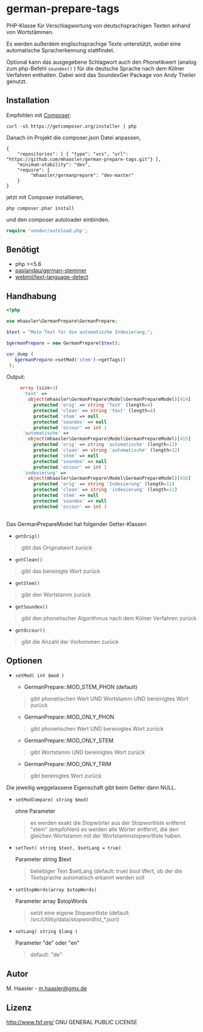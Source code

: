 german-prepare-tags
====================

PHP-Klasse für Verschlagwortung von deutschsprachigen Texten anhand von Wortstämmen.

Es werden außerdem englischsprachige Texte unterstützt, wobei eine automatische Spracherkennung stattfindet.

Optional kann das ausgegebene Schlagwort auch den Phonetikwert (analog zum php-Befehl ``` soundex() ``` ) 
für die deutsche Sprache nach dem Kölner Verfahren enthalten.
Dabei wird das SoundexGer Package von Andy Theiler genutzt.

Installation
-------------

Empfohlen mit [Composer](http://getcomposer.org/):

    curl -sS https://getcomposer.org/installer | php

Danach im Projekt die composer.json Datei anpassen,

    {
        "repositories": [ { "type": "vcs", "url": "https://github.com/mhaasler/german-prepare-tags.git"} ],
        "minimum-stability": "dev",
        "require": {
             "mhaasler/germanprepare": "dev-master"
        }
    }

jetzt mit Composer installieren,

    php composer.phar install

und den composer autoloader einbinden.

```php
require 'vendor/autoload.php';
```
Benötigt
-------------

 * php >=5.6
 * [paslandau/german-stemmer](https://github.com/paslandau/german-stemmer)
 * [webmil/text-language-detect](https://github.com/webmil/text-language-detect)
 
Handhabung
-------------
 
 ```php 
 <?php
 
 use mhaasler\GermanPrepare\GermanPrepare;
 
 $text = "Mein Text für die automatische Indexierung.";
 
 $germanPrepare = new GermanPrepare($text);
 
 var_dump (
    $germanPrepare->setMod('stem')->getTags()
  );
 
 ```
 
 Output:
```php 
     array (size=3)
      'text' => 
        object(mhaasler\GermanPrepare\Model\GermanPrepareModel)[414]
          protected 'orig' => string 'Text' (length=4)
          protected 'clean' => string 'text' (length=4)
          protected 'stem' => null
          protected 'soundex' => null
          protected 'occour' => int 1
      'automatische' => 
        object(mhaasler\GermanPrepare\Model\GermanPrepareModel)[415]
          protected 'orig' => string 'automatische' (length=12)
          protected 'clean' => string 'automatische' (length=12)
          protected 'stem' => null
          protected 'soundex' => null
          protected 'occour' => int 1
      'indexierung' => 
        object(mhaasler\GermanPrepare\Model\GermanPrepareModel)[416]
          protected 'orig' => string 'Indexierung' (length=11)
          protected 'clean' => string 'indexierung' (length=11)
          protected 'stem' => null
          protected 'soundex' => null
          protected 'occour' => int 1
     
```

Das GermanPrepareModel hat folgender Getter-Klassen

+ `getOrig()` 

 > gibt das Originalwort zurück
+ `getClean()` 

> gibt das bereinigte Wort zurück
+ `getStem()` 

> gibt den Wortstamm zurück
+ `getSoundex()` 

> gibt den phonetischer Algorithmus nach dem Kölner Verfahren zurück 
+ `getOccour()` 

> gibt die Anzahl der Vorkommen zurück


     
Optionen
------

+ `setMod( int $mod )` 

    + GermanPrepare::MOD_STEM_PHON (default) 
    
    > gibt phonetischen Wert UND Wortstamm UND bereinigtes Wort zurück
    + GermanPrepare::MOD_ONLY_PHON 
    
    > gibt phonetischen Wert UND bereinigtes Wort zurück
    + GermanPrepare::MOD_ONLY_STEM
    
    > gibt Wortstamm UND bereinigtes Wort zurück
    + GermanPrepare::MOD_ONLY_TRIM
    
    > gibt bereinigtes Wort zurück


Die jeweilig weggelassene Eigenschaft gibt beim Getter dann NULL.


+ `setModCompare( string $mod)` 

     ohne Parameter
    > es werden exakt die Stopwörter aus der Stopwortliste entfernt
     "stem" (empfohlen)
    > es werden alle Wörter entfernt, die den gleichen Wortstamm mit der Wortstammstopwortliste haben.

+ `setText( string $text, $setLang = true)` 

    Parameter string $text
    > beliebiger Text
     $setLang (default: true)
    > bool Wert, ob der die Textsprache automatisch erkannt werden soll

+ `setStopWords(array $stopWords)` 

    Parameter array $stopWords
    > setzt eine eigene Stopwortliste (default: /src/Utility/data/stopwordlist_*.json)

+ `setLang( string $lang )` 

     Parameter "de" oder "en"
    > default: "de"
     
Autor
------
     
 M. Haasler - m.haasler@gmx.de
     
Lizenz
-------
     
http://www.fsf.org/ GNU GENERAL PUBLIC LICENSE